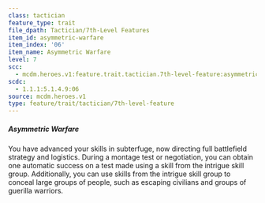 ```yaml
---
class: tactician
feature_type: trait
file_dpath: Tactician/7th-Level Features
item_id: asymmetric-warfare
item_index: '06'
item_name: Asymmetric Warfare
level: 7
scc:
  - mcdm.heroes.v1:feature.trait.tactician.7th-level-feature:asymmetric-warfare
scdc:
  - 1.1.1:5.1.4.9:06
source: mcdm.heroes.v1
type: feature/trait/tactician/7th-level-feature
---
```


##### Asymmetric Warfare

You have advanced your skills in subterfuge, now directing full battlefield strategy and logistics. During a montage test or negotiation, you can obtain one automatic success on a test made using a skill from the intrigue skill group. Additionally, you can use skills from the intrigue skill group to conceal large groups of people, such as escaping civilians and groups of guerilla warriors.
